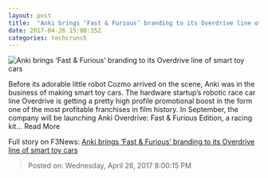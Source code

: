 ```yaml
---
layout: post
title:  "Anki brings ‘Fast & Furious’ branding to its Overdrive line of smart toy cars"
date: 2017-04-26 15:00:15Z
categories: techcrunch
---
```


![Anki brings ‘Fast & Furious’ branding to its Overdrive line of smart toy cars](https://tctechcrunch2011.files.wordpress.com/2017/04/unspecified1.jpeg?w=764&h=400&crop=1)

Before its adorable little robot Cozmo arrived on the scene, Anki was in the business of making smart toy cars. The hardware startup’s robotic race car line Overdrive is getting a pretty high profile promotional boost in the form one of the most profitable franchises in film history. In September, the company will be launching Anki Overdrive: Fast & Furious Edition, a racing kit… Read More


Full story on F3News: [Anki brings ‘Fast & Furious’ branding to its Overdrive line of smart toy cars](http://www.f3nws.com/n/SYfscH)

> Posted on: Wednesday, April 26, 2017 8:00:15 PM
